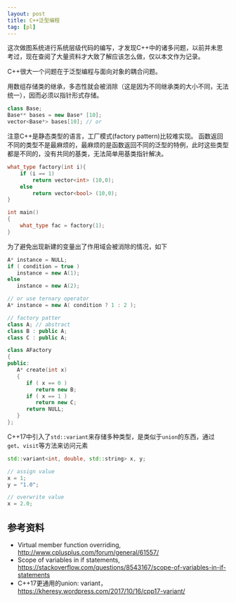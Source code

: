 ```yaml
---
layout: post
title: C++泛型编程
tag: [pl]
---
```


这次做图系统进行系统层级代码的编写，才发现C++中的诸多问题，以前并未思考过，现在查阅了大量资料才大致了解应该怎么做，仅以本文作为记录。

<!--more-->

C++很大一个问题在于泛型编程与面向对象的耦合问题。

用数组存储类的继承，多态性就会被消除（这是因为不同继承类的大小不同，无法统一），因而必须以指针形式存储。
```cpp
class Base;
Base** bases = new Base* [10];
vector<Base*> bases[10]; // or
```

注意C++是静态类型的语言，工厂模式(factory pattern)比较难实现。
函数返回不同的类型不是最麻烦的，最麻烦的是函数返回不同的泛型的特例，此时这些类型都是不同的，没有共同的基类，无法简单用基类指针解决。
```cpp
what_type factory(int i){
	if (i == 1)
		return vector<int> (10,0);
	else
		return vector<bool> (10,0);
}

int main()
{
	what_type fac = factory(1);
}
```

为了避免出现新建的变量出了作用域会被消除的情况，如下
```cpp
A* instance = NULL;
if ( condition = true )
   instance = new A(1);
else
   instance = new A(2);

// or use ternary operator
A* instance = new A( condition ? 1 : 2 );

// factory patter
class A; // abstract
class B : public A;
class C : public A;

class AFactory
{
public:
   A* create(int x)
   {
      if ( x == 0 )
         return new B;
      if ( x == 1 )
         return new C;
      return NULL;
   }
};
```

C++17中引入了`std::variant`来存储多种类型，是类似于`union`的东西，通过`get`、`visit`等方法来访问元素
```cpp
std::variant<int, double, std::string> x, y;

// assign value
x = 1;
y = "1.0";

// overwrite value
x = 2.0;
```

## 参考资料
* Virtual member function overriding, <http://www.cplusplus.com/forum/general/61557/>
* Scope of variables in if statements, <https://stackoverflow.com/questions/8543167/scope-of-variables-in-if-statements>
* C++17更通用的union: variant，<https://kheresy.wordpress.com/2017/10/16/cpp17-variant/>
